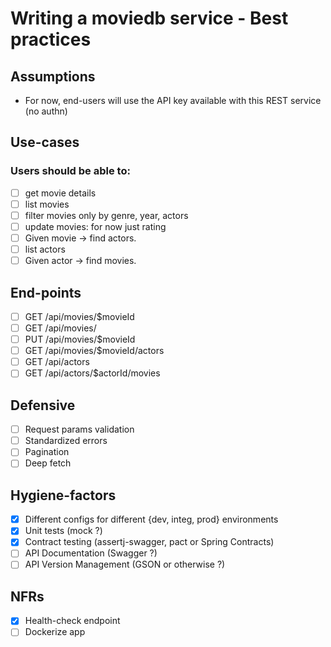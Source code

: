 # Writing a moviedb service - Best practices

## Assumptions
* For now, end-users will use the API key available with this REST service (no authn)

## Use-cases
### Users should be able to:

- [ ] get movie details
- [ ] list movies 
- [ ] filter movies only by genre, year, actors
- [ ] update movies: for now just rating
- [ ] Given movie -> find actors.
- [ ] list actors
- [ ] Given actor -> find movies.

## End-points
- [ ] GET /api/movies/$movieId
- [ ] GET /api/movies/
- [ ] PUT /api/movies/$movieId
- [ ] GET /api/movies/$movieId/actors
- [ ] GET /api/actors
- [ ] GET /api/actors/$actorId/movies

## Defensive 
- [ ] Request params validation
- [ ] Standardized errors
- [ ] Pagination
- [ ] Deep fetch

## Hygiene-factors
- [x] Different configs for different {dev, integ, prod} environments
- [x] Unit tests (mock ?)
- [x] Contract testing (assertj-swagger, pact or Spring Contracts)
- [ ] API Documentation (Swagger ?)
- [ ] API Version Management (GSON or otherwise ?)

## NFRs
- [x] Health-check endpoint
- [ ] Dockerize app
